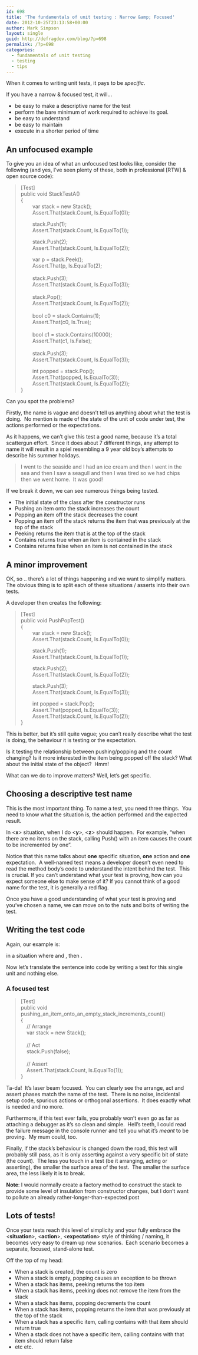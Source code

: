 ```yaml
---
id: 698
title: 'The fundamentals of unit testing : Narrow &amp; Focused'
date: 2012-10-25T23:13:58+00:00
author: Mark Simpson
layout: single
guid: http://defragdev.com/blog/?p=698
permalink: /?p=698
categories:
  - fundamentals of unit testing
  - testing
  - tips
---
```

When it comes to writing unit tests, it pays to be _specific_.&#160;&#160; 

If you have a narrow & focused test, it will…

  * be easy to make a descriptive name for the test 
  * perform the bare minimum of work required to achieve its goal.&#160; 
  * be easy to understand 
  * be easy to maintain&#160; 
  * execute in a shorter period of time 

## An unfocused example

To give you an idea of what an unfocused test looks like, consider the following (and yes, I’ve seen plenty of these, both in professional [RTW] & open source code):

> [Test]  
> public void StackTestA()  
> {  
> &#160;&#160;&#160;&#160;&#160;&#160;&#160; var stack = new Stack<int>();  
> &#160;&#160;&#160;&#160;&#160;&#160;&#160; Assert.That(stack.Count, Is.EqualTo(0)); 
> 
> &#160;&#160;&#160;&#160;&#160;&#160;&#160; stack.Push(1);  
> &#160;&#160;&#160;&#160;&#160;&#160;&#160; Assert.That(stack.Count, Is.EqualTo(1));&#160; 
> 
> &#160;&#160;&#160;&#160;&#160;&#160;&#160; stack.Push(2);  
> &#160;&#160;&#160;&#160;&#160;&#160;&#160; Assert.That(stack.Count, Is.EqualTo(2));&#160; 
> 
> &#160;&#160;&#160;&#160;&#160;&#160;&#160; var p = stack.Peek();  
> &#160;&#160;&#160;&#160;&#160;&#160;&#160; Assert.That(p, Is.EqualTo(2);  
> &#160;&#160;&#160;&#160;&#160;&#160;&#160;  
> &#160;&#160;&#160;&#160;&#160;&#160;&#160; stack.Push(3);  
> &#160;&#160;&#160;&#160;&#160;&#160;&#160; Assert.That(stack.Count, Is.EqualTo(3));&#160;  
> &#160;&#160;&#160;&#160;&#160;&#160;&#160;  
> &#160;&#160;&#160;&#160;&#160;&#160;&#160; stack.Pop();  
> &#160;&#160;&#160;&#160;&#160;&#160;&#160; Assert.That(stack.Count, Is.EqualTo(2));&#160;  
> &#160;&#160;&#160;&#160;&#160;&#160;&#160;  
> &#160;&#160;&#160;&#160;&#160;&#160;&#160; bool c0 = stack.Contains(1);  
> &#160;&#160;&#160;&#160;&#160;&#160;&#160; Assert.That(c0, Is.True);  
> &#160;&#160;&#160;&#160;&#160;&#160;&#160;  
> &#160;&#160;&#160;&#160;&#160;&#160;&#160; bool c1 = stack.Contains(10000);  
> &#160;&#160;&#160;&#160;&#160;&#160;&#160; Assert.That(c1, Is.False);  
> &#160;&#160;&#160;&#160;&#160;&#160;&#160;  
> &#160;&#160;&#160;&#160;&#160;&#160;&#160; stack.Push(3);  
> &#160;&#160;&#160;&#160;&#160;&#160;&#160; Assert.That(stack.Count, Is.EqualTo(3));&#160; 
> 
> &#160;&#160;&#160;&#160;&#160;&#160;&#160; int popped = stack.Pop();  
> &#160;&#160;&#160;&#160;&#160;&#160;&#160; Assert.That(popped, Is.EqualTo(3));  
> &#160;&#160;&#160;&#160;&#160;&#160;&#160; Assert.That(stack.Count, Is.EqualTo(2));  
> }

Can you spot the problems?&#160; 

<!--more-->

Firstly, the name is vague and doesn’t tell us anything about what the test is doing.&#160; No mention is made of the state of the unit of code under test, the actions performed or the expectations.&#160; 

As it happens, we can’t give this test a good name, because it’s a total scattergun effort.&#160; Since it does about 7 different things, any attempt to name it will result in a spiel resembling a 9 year old boy’s attempts to describe his summer holidays.&#160; 

> I went to the seaside and I had an ice cream and then I went in the sea and then I saw a seagull and then I was tired so we had chips then we went home.&#160; It was good!

If we break it down, we can see numerous things being tested.&#160; 

  * The initial state of the class after the constructor runs 
  * Pushing an item onto the stack increases the count 
  * Popping an item off the stack decreases the count 
  * Popping an item off the stack returns the item that was previously at the top of the stack 
  * Peeking returns the item that is at the top of the stack 
  * Contains returns true when an item is contained in the stack 
  * Contains returns false when an item is not contained in the stack 

## A minor improvement

OK, so .. there’s a lot of things happening and we want to simplify matters.&#160; The obvious thing is to split each of these situations / asserts into their own tests.&#160; 

A developer then creates the following:

> [Test]  
> public void PushPopTest()  
> {  
> &#160;&#160;&#160;&#160;&#160;&#160;&#160; var stack = new Stack<int>();  
> &#160;&#160;&#160;&#160;&#160;&#160;&#160; Assert.That(stack.Count, Is.EqualTo(0)); 
> 
> &#160;&#160;&#160;&#160;&#160;&#160;&#160; stack.Push(1);  
> &#160;&#160;&#160;&#160;&#160;&#160;&#160; Assert.That(stack.Count, Is.EqualTo(1));&#160; 
> 
> &#160;&#160;&#160;&#160;&#160;&#160;&#160; stack.Push(2);  
> &#160;&#160;&#160;&#160;&#160;&#160;&#160; Assert.That(stack.Count, Is.EqualTo(2));&#160; 
> 
> &#160;&#160;&#160;&#160;&#160;&#160;&#160; stack.Push(3);  
> &#160;&#160;&#160;&#160;&#160;&#160;&#160; Assert.That(stack.Count, Is.EqualTo(3));&#160; 
> 
> &#160;&#160;&#160;&#160;&#160;&#160;&#160; int popped = stack.Pop();  
> &#160;&#160;&#160;&#160;&#160;&#160;&#160; Assert.That(popped, Is.EqualTo(3));&#160;  
> &#160;&#160;&#160;&#160;&#160;&#160;&#160; Assert.That(stack.Count, Is.EqualTo(2));  
> }

This is better, but it’s still quite vague; you can’t really describe what the test is doing, the behaviour it is testing or the expectation.&#160; 

Is it testing the relationship between pushing/popping and the count changing? Is it more interested in the item being popped off the stack? What about the initial state of the object?&#160; Hmm!

What can we do to improve matters? Well, let’s get specific.

## Choosing a descriptive test name

This is the most important thing. To name a test, you need three things.&#160; You need to know what the situation is, the action performed and the expected result.&#160; 

In <**x**> situation, when I do <**y**>, <**z**> should happen.&#160; For example, “when there are no items on the stack, calling Push() with an item causes the count to be incremented by one”.&#160; 

Notice that this name talks about **one** specific situation, **one** action and **one** expectation.&#160; A well-named test means a developer doesn’t even need to read the method body’s code to understand the intent behind the test.&#160; This is crucial. If you can’t understand what your test is proving, how can you expect someone else to make sense of it? If you cannot think of a good name for the test, it is generally a red flag.

Once you have a good understanding of what your test is proving and you’ve chosen a name, we can move on to the nuts and bolts of writing the test.

## 

## Writing the test code

Again, our example is:

in a situation where **<The stack is empty>** and **<An item is pushed>**, then **<The count is incremented to one>**.

Now let’s translate the sentence into code by writing a test for this single unit and nothing else.

### 

### A focused test

> [Test]  
> public void pushing\_an\_item\_onto\_an\_empty\_stack\_increments\_count()  
> {  
> &#160;&#160;&#160; // Arrange  
> &#160;&#160;&#160; var stack = new Stack<bool>();  
> &#160;&#160;&#160;  
> &#160;&#160;&#160; // Act  
> &#160;&#160;&#160; stack.Push(false);  
> &#160;&#160;&#160;  
> &#160;&#160;&#160; // Assert  
> &#160;&#160;&#160; Assert.That(stack.Count, Is.EqualTo(1));&#160;&#160;&#160;  
> }

Ta-da!&#160; It’s laser beam focused.&#160; You can clearly see the arrange, act and assert phases match the name of the test.&#160; There is no noise, incidental setup code, spurious actions or orthogonal assertions.&#160; It does exactly what is needed and no more. 

Furthermore, if this test ever fails, you probably won’t even go as far as attaching a debugger as it’s so clean and simple.&#160; Hell’s teeth, I could read the failure message in the console runner and tell you what it’s _meant_ to be proving.&#160; My mum could, too.&#160; 

Finally, if the stack’s behaviour is changed down the road, this test will probably still pass, as it is only asserting against a very specific bit of state (the count).&#160; The less you touch in a test (be it arranging, acting or asserting), the smaller the surface area of the test.&#160; The smaller the surface area, the less likely it is to break.

**Note**: I would normally create a factory method to construct the stack to provide some level of insulation from constructor changes, but I don’t want to pollute an already rather-longer-than-expected post 

## Lots of tests!

Once your tests reach this level of simplicity and your fully embrace the <**situation**>, <**action**>, <**expectation**> style of thinking / naming, it becomes very easy to dream up new scenarios.&#160; Each scenario becomes a separate, focused, stand-alone test.

Off the top of my head:

  * When a stack is created, the count is zero 
  * When a stack is empty, popping causes an exception to be thrown 
  * When a stack has items, peeking returns the top item 
  * When a stack has items, peeking does not remove the item from the stack 
  * When a stack has items, popping decrements the count 
  * When a stack has items, popping returns the item that was previously at the top of the stack 
  * When a stack has a specific item, calling contains with that item should return true 
  * When a stack does not have a specific item, calling contains with that item should return false 
  * etc etc.